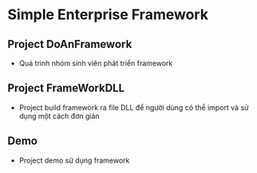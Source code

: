 # Simple Enterprise Framework
## Project DoAnFramework
- Quá trình nhóm sinh viên phát triển framework
## Project FrameWorkDLL
- Project build framework ra file DLL để người dùng có thể import và sử dụng một cách đơn giản
## Demo
- Project demo sử dụng framework
